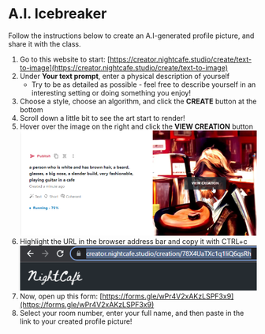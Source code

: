 # A.I. Icebreaker
Follow the instructions below to create an A.I-generated profile picture, and share it with the class.

1. Go to this website to start: [https://creator.nightcafe.studio/create/text-to-image](https://creator.nightcafe.studio/create/text-to-image)
1. Under **Your text prompt**, enter a physical description of yourself
    - Try to be as detailed as possible - feel free to describe yourself in an interesting setting or doing something you enjoy!
1. Choose a style, choose an algorithm, and click the **CREATE** button at the bottom
1. Scroll down a little bit to see the art start to render!
1. Hover over the image on the right and click the **VIEW CREATION** button  
    ![](Assets/IcebreakerAI_creation.png)
1. Highlight the URL in the browser address bar and copy it with CTRL+c  
    ![](Assets/IcebreakerAI_url.png)
1. Now, open up this form: [https://forms.gle/wPr4V2xAKzLSPF3x9](https://forms.gle/wPr4V2xAKzLSPF3x9)
1. Select your room number, enter your full name, and then paste in the link to your created profile picture!